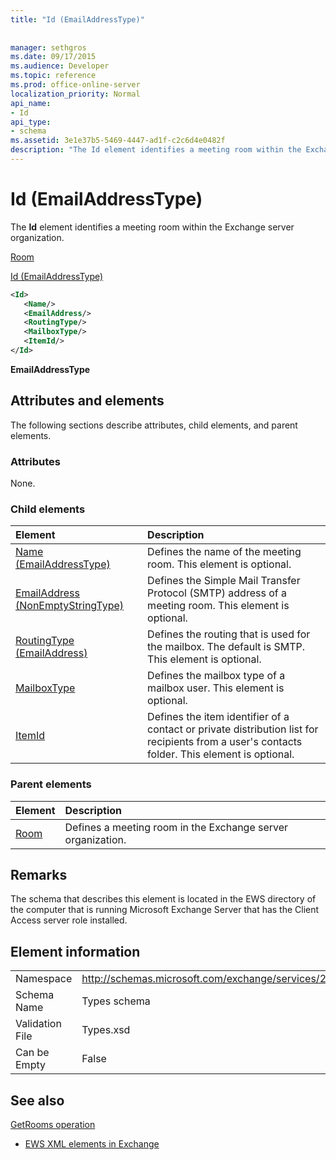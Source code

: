 ```yaml
---
title: "Id (EmailAddressType)"
 
 
manager: sethgros
ms.date: 09/17/2015
ms.audience: Developer
ms.topic: reference
ms.prod: office-online-server
localization_priority: Normal
api_name:
- Id
api_type:
- schema
ms.assetid: 3e1e37b5-5469-4447-ad1f-c2c6d4e0482f
description: "The Id element identifies a meeting room within the Exchange server organization."
---
```


# Id (EmailAddressType)

The **Id** element identifies a meeting room within the Exchange server organization. 
  
[Room](room.md)
  
[Id (EmailAddressType)](id-emailaddresstype.md)
  
```xml
<Id>
   <Name/>
   <EmailAddress/>
   <RoutingType/>
   <MailboxType/>
   <ItemId/>
</Id>
```

 **EmailAddressType**
## Attributes and elements

The following sections describe attributes, child elements, and parent elements.
  
### Attributes

None.
  
### Child elements

|**Element**|**Description**|
|:-----|:-----|
|[Name (EmailAddressType)](name-emailaddresstype.md) <br/> |Defines the name of the meeting room. This element is optional.  <br/> |
|[EmailAddress (NonEmptyStringType)](emailaddress-nonemptystringtype.md) <br/> |Defines the Simple Mail Transfer Protocol (SMTP) address of a meeting room. This element is optional.  <br/> |
|[RoutingType (EmailAddress)](routingtype-emailaddress.md) <br/> |Defines the routing that is used for the mailbox. The default is SMTP. This element is optional.  <br/> |
|[MailboxType](mailboxtype.md) <br/> |Defines the mailbox type of a mailbox user. This element is optional.  <br/> |
|[ItemId](itemid.md) <br/> |Defines the item identifier of a contact or private distribution list for recipients from a user's contacts folder. This element is optional.  <br/> |
   
### Parent elements

|**Element**|**Description**|
|:-----|:-----|
|[Room](room.md) <br/> |Defines a meeting room in the Exchange server organization.  <br/> |
   
## Remarks

The schema that describes this element is located in the EWS directory of the computer that is running Microsoft Exchange Server that has the Client Access server role installed.
  
## Element information

|||
|:-----|:-----|
|Namespace  <br/> |http://schemas.microsoft.com/exchange/services/2006/types  <br/> |
|Schema Name  <br/> |Types schema  <br/> |
|Validation File  <br/> |Types.xsd  <br/> |
|Can be Empty  <br/> |False  <br/> |
   
## See also



[GetRooms operation](getrooms-operation.md)


- [EWS XML elements in Exchange](ews-xml-elements-in-exchange.md)

